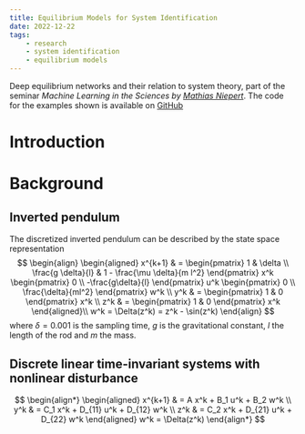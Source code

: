 ```yaml
---
title: Equilibrium Models for System Identification
date: 2022-12-22
tags:
    - research
    - system identification
    - equilibrium models
---
```

Deep equilibrium networks and their relation to system theory, part of the seminar *Machine Learning in the Sciences by [Mathias Niepert](http://www.matlog.net)*. The code for the examples shown is available on [GitHub](https://github.com/Dany-L/RenForSysId)


# Introduction

# Background

## Inverted pendulum
The discretized inverted pendulum can be described by the state space representation
$$
\begin{align}
\begin{aligned} 
    x^{k+1} & = 
    \begin{pmatrix}
        1 & \delta \\
        \frac{g \delta}{l} & 1 - \frac{\mu \delta}{m l^2}
    \end{pmatrix}
    x^k
    \begin{pmatrix}
        0 \\
        -\frac{g\delta}{l}
    \end{pmatrix}
    u^k
    \begin{pmatrix}
        0 \\
        \frac{\delta}{ml^2}
    \end{pmatrix}
    w^k \\
    y^k & = 
    \begin{pmatrix}
        1 & 0
    \end{pmatrix} x^k \\
    z^k & = 
    \begin{pmatrix}
        1 & 0
    \end{pmatrix}
    x^k
\end{aligned}\\
w^k = \Delta(z^k) = z^k - \sin(z^k)
\end{align}
$$
where $\delta = 0.001$ is the sampling time, $g$ is the gravitational constant, $l$ the length of the rod and $m$ the mass.
## Discrete linear time-invariant systems with nonlinear disturbance

$$
\begin{align*}
    \begin{aligned}
        x^{k+1} & = A x^k + B_1 u^k + B_2 w^k \\
        y^k & = C_1 x^k + D_{11} u^k + D_{12} w^k \\
        z^k & = C_2 x^k + D_{21} u^k + D_{22} w^k
    \end{aligned}
    w^k = \Delta(z^k)
\end{align*}
$$
